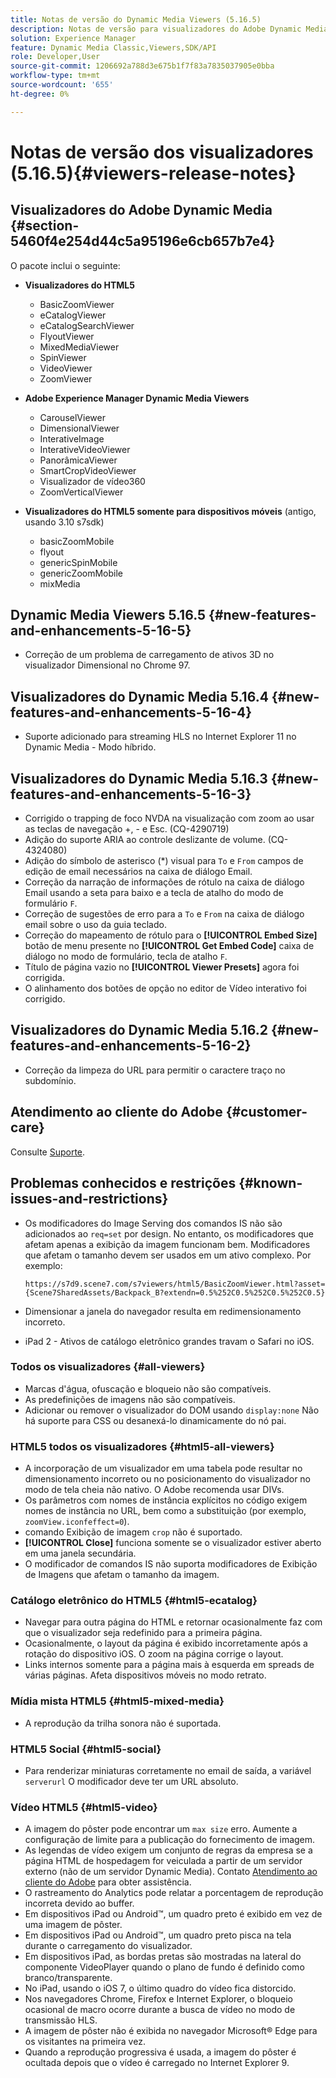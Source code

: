 ```yaml
---
title: Notas de versão do Dynamic Media Viewers (5.16.5)
description: Notas de versão para visualizadores do Adobe Dynamic Media.
solution: Experience Manager
feature: Dynamic Media Classic,Viewers,SDK/API
role: Developer,User
source-git-commit: 1206692a788d3e675b1f7f83a7835037905e0bba
workflow-type: tm+mt
source-wordcount: '655'
ht-degree: 0%

---
```


# Notas de versão dos visualizadores (5.16.5){#viewers-release-notes}

<!-- Updated March 03, 2022 for the 5.16.5 release. Contact is Deepa Gupta-->

<!-- hide: yes
hidefromtoc: yes-->

<!-- robots: noindex
googlebot: noindex -->

## Visualizadores do Adobe Dynamic Media {#section-5460f4e254d44c5a95196e6cb657b7e4}

O pacote inclui o seguinte:

* **Visualizadores do HTML5**

   * BasicZoomViewer
   * eCatalogViewer
   * eCatalogSearchViewer
   * FlyoutViewer
   * MixedMediaViewer
   * SpinViewer
   * VideoViewer
   * ZoomViewer

* **Adobe Experience Manager Dynamic Media Viewers**

   * CarouselViewer
   * DimensionalViewer
   * InterativeImage
   * InterativeVideoViewer
   * PanorâmicaViewer
   * SmartCropVideoViewer
   * Visualizador de vídeo360
   * ZoomVerticalViewer

* **Visualizadores do HTML5 somente para dispositivos móveis** (antigo, usando 3.10 s7sdk)

   * basicZoomMobile
   * flyout
   * genericSpinMobile
   * genericZoomMobile
   * mixMedia


## Dynamic Media Viewers 5.16.5 {#new-features-and-enhancements-5-16-5}

* Correção de um problema de carregamento de ativos 3D no visualizador Dimensional no Chrome 97.

## Visualizadores do Dynamic Media 5.16.4 {#new-features-and-enhancements-5-16-4}

* Suporte adicionado para streaming HLS no Internet Explorer 11 no Dynamic Media - Modo híbrido.

## Visualizadores do Dynamic Media 5.16.3 {#new-features-and-enhancements-5-16-3}

* Corrigido o trapping de foco NVDA na visualização com zoom ao usar as teclas de navegação +, - e Esc. (CQ-4290719)
* Adição do suporte ARIA ao controle deslizante de volume. (CQ-4324080)
* Adição do símbolo de asterisco (*) visual para `To` e `From` campos de edição de email necessários na caixa de diálogo Email. <!-- (CQ-4290935) -->
* Correção da narração de informações de rótulo na caixa de diálogo Email usando a seta para baixo e a tecla de atalho do modo de formulário `F`. <!-- (CQ-4290934) -->
* Correção de sugestões de erro para a `To` e `From` na caixa de diálogo email sobre o uso da guia teclado. <!-- (CQ-4290930) -->
* Correção do mapeamento de rótulo para o **[!UICONTROL Embed Size]** botão de menu presente no **[!UICONTROL Get Embed Code]** caixa de diálogo no modo de formulário, tecla de atalho `F`. <!-- (CQ-4290929) -->
* Título de página vazio no **[!UICONTROL Viewer Presets]** agora foi corrigida. <!-- (CQ-4290936) -->
* O alinhamento dos botões de opção no editor de Vídeo interativo foi corrigido. <!-- (CQ-4330159) -->

## Visualizadores do Dynamic Media 5.16.2 {#new-features-and-enhancements-5-16-2}

* Correção da limpeza do URL para permitir o caractere traço no subdomínio. <!-- (CQ-4327691) -->

## Atendimento ao cliente do Adobe {#customer-care}

Consulte [Suporte](https://experienceleague.adobe.com/docs/dynamic-media-classic/using/intro/support.html#intro).

## Problemas conhecidos e restrições {#known-issues-and-restrictions}

* Os modificadores do Image Serving dos comandos IS não são adicionados ao `req=set` por design. No entanto, os modificadores que afetam apenas a exibição da imagem funcionam bem. Modificadores que afetam o tamanho devem ser usados em um ativo complexo. Por exemplo:

   `https://s7d9.scene7.com/s7viewers/html5/BasicZoomViewer.html?asset= {Scene7SharedAssets/Backpack_B?extendn=0.5%252C0.5%252C0.5%252C0.5}`

* Dimensionar a janela do navegador resulta em redimensionamento incorreto.
* iPad 2 - Ativos de catálogo eletrônico grandes travam o Safari no iOS.

### Todos os visualizadores {#all-viewers}

* Marcas d&#39;água, ofuscação e bloqueio não são compatíveis.
* As predefinições de imagens não são compatíveis.
* Adicionar ou remover o visualizador do DOM usando `display:none` Não há suporte para CSS ou desanexá-lo dinamicamente do nó pai.

### HTML5 todos os visualizadores {#html5-all-viewers}

* A incorporação de um visualizador em uma tabela pode resultar no dimensionamento incorreto ou no posicionamento do visualizador no modo de tela cheia não nativo. O Adobe recomenda usar DIVs.
* Os parâmetros com nomes de instância explícitos no código exigem nomes de instância no URL, bem como a substituição (por exemplo, `zoomView.iconfeffect=0`).
* comando Exibição de imagem `crop` não é suportado.
* **[!UICONTROL Close]** funciona somente se o visualizador estiver aberto em uma janela secundária.
* O modificador de comandos IS não suporta modificadores de Exibição de Imagens que afetam o tamanho da imagem.

### Catálogo eletrônico do HTML5 {#html5-ecatalog}

* Navegar para outra página do HTML e retornar ocasionalmente faz com que o visualizador seja redefinido para a primeira página.
* Ocasionalmente, o layout da página é exibido incorretamente após a rotação do dispositivo iOS. O zoom na página corrige o layout.
* Links internos somente para a página mais à esquerda em spreads de várias páginas. Afeta dispositivos móveis no modo retrato.

### Mídia mista HTML5 {#html5-mixed-media}

* A reprodução da trilha sonora não é suportada.

### HTML5 Social {#html5-social}

* Para renderizar miniaturas corretamente no email de saída, a variável `serverurl` O modificador deve ter um URL absoluto.

### Vídeo HTML5 {#html5-video}

* A imagem do pôster pode encontrar um `max size` erro. Aumente a configuração de limite para a publicação do fornecimento de imagem.
* As legendas de vídeo exigem um conjunto de regras da empresa se a página HTML de hospedagem for veiculada a partir de um servidor externo (não de um servidor Dynamic Media). Contato [Atendimento ao cliente do Adobe](https://experienceleague.adobe.com/docs/dynamic-media-classic/using/intro/support.html#intro) para obter assistência.
* O rastreamento do Analytics pode relatar a porcentagem de reprodução incorreta devido ao buffer.
* Em dispositivos iPad ou Android™, um quadro preto é exibido em vez de uma imagem de pôster.
* Em dispositivos iPad ou Android™, um quadro preto pisca na tela durante o carregamento do visualizador.
* Em dispositivos iPad, as bordas pretas são mostradas na lateral do componente VideoPlayer quando o plano de fundo é definido como branco/transparente.
* No iPad, usando o iOS 7, o último quadro do vídeo fica distorcido.
* Nos navegadores Chrome, Firefox e Internet Explorer, o bloqueio ocasional de macro ocorre durante a busca de vídeo no modo de transmissão HLS.
* A imagem de pôster não é exibida no navegador Microsoft® Edge para os visitantes na primeira vez.
* Quando a reprodução progressiva é usada, a imagem do pôster é ocultada depois que o vídeo é carregado no Internet Explorer 9.
